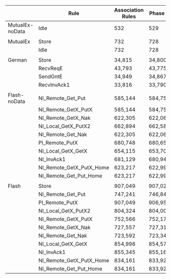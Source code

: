 |                 | Rule                     | Association Rules | Phase 1  | Phase 2 | Phase 3 | Auxiliary Invariants |
|-----------------|--------------------------|-------------------|----------|---------|---------|----------------------|
| MutualEx-noData | Idle                     | 532               | 529      | 0       | 0       | 3                    |
|                 |                          |                   |          |         |         |                      |
| MutualEx        | Store                    | 732               | 728      | 0       | 0       | 4                    |
|                 | Idle                     | 732               | 728      | 0       | 0       | 4                    |
|                 |                          |                   |          |         |         |                      |
| German          | Store                    | 34,815            | 34,800   | 2       | 6       | 7                    |
|                 | RecvReqE                 | 43,793            | 43,775   | 14      | 1       | 3                    |
|                 | SendGntE                 | 34,949            | 34,867   | 77      | 2       | 3                    |
|                 | RecvInvAck1              | 33,816            | 33,790   | 12      | 6       | 8                    |
|                 |                          |                   |          |         |         |                      |
| Flash-noData    | NI_Remote_Get_Put        | 585,144           | 584,752  | 237     | 120     | 35                   |
|                 | NI_Remote_GetX_PutX      | 585,144           | 584,755  | 234     | 120     | 35                   |
|                 | NI_Remote_GetX_Nak       | 622,305           | 622,065  | 159     | 56      | 25                   |
|                 | NI_Local_GetX_PutX2      | 662,894           | 662,586  | 214     | 72      | 22                   |
|                 | NI_Remote_Get_Nak        | 622,305           | 622,061  | 163     | 56      | 25                   |
|                 | PI_Remote_PutX           | 680,748           | 680,652  | 44      | 32      | 20                   |
|                 | NI_Local_GetX_GetX       | 654,115           | 653,700  | 315     | 80      | 20                   |
|                 | NI_InvAck1               | 681,129           | 680,944  | 74      | 96      | 15                   |
|                 | NI_Remote_GetX_PutX_Home | 623,217           | 622,992  | 102     | 93      | 30                   |
|                 | NI_Remote_Get_Put_Home   | 623,217           | 622,992  | 102     | 93      | 30                   |
|                 |                          |                   |          |         |         |                      |
| Flash           | Store                    | 907,049           | 907,022  | 3       | 3       | 21                   |
|                 | NI_Remote_Get_Put        | 747,241           | 746,840  | 242     | 123     | 36                   |
|                 | PI_Remote_PutX           | 907,049           | 906,950  | 45      | 33      | 21                   |
|                 | NI_Local_GetX_PutX2      | 804,324           | 804,009  | 219     | 73      | 23                   |
|                 | NI_Remote_GetX_PutX      | 752,566           | 752,178  | 231     | 122     | 35                   |
|                 | NI_Remote_GetX_Nak       | 727,557           | 727,317  | 161     | 55      | 24                   |
|                 | NI_Remote_Get_Nak        | 723,592           | 723,342  | 169     | 56      | 25                   |
|                 | NI_Local_GetX_GetX       | 854,998           | 854,578  | 320     | 80      | 20                   |
|                 | NI_InvAck1               | 855,345           | 855,160  | 74      | 96      | 15                   |
|                 | NI_Remote_GetX_PutX_Home | 834,161           | 833,929  | 105     | 96      | 31                   |
|                 | NI_Remote_Get_Put_Home   | 834,161           | 833,929  | 105     | 96      | 31                   |